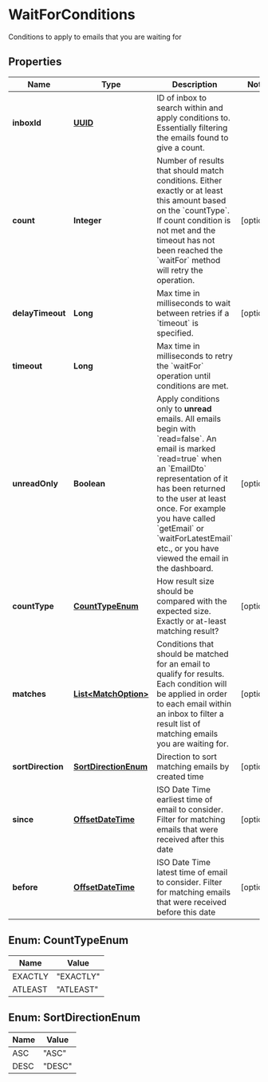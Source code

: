 

# WaitForConditions

Conditions to apply to emails that you are waiting for
## Properties

Name | Type | Description | Notes
------------ | ------------- | ------------- | -------------
**inboxId** | [**UUID**](UUID) | ID of inbox to search within and apply conditions to. Essentially filtering the emails found to give a count. | 
**count** | **Integer** | Number of results that should match conditions. Either exactly or at least this amount based on the &#x60;countType&#x60;. If count condition is not met and the timeout has not been reached the &#x60;waitFor&#x60; method will retry the operation. |  [optional]
**delayTimeout** | **Long** | Max time in milliseconds to wait between retries if a &#x60;timeout&#x60; is specified. |  [optional]
**timeout** | **Long** | Max time in milliseconds to retry the &#x60;waitFor&#x60; operation until conditions are met. | 
**unreadOnly** | **Boolean** | Apply conditions only to **unread** emails. All emails begin with &#x60;read&#x3D;false&#x60;. An email is marked &#x60;read&#x3D;true&#x60; when an &#x60;EmailDto&#x60; representation of it has been returned to the user at least once. For example you have called &#x60;getEmail&#x60; or &#x60;waitForLatestEmail&#x60; etc., or you have viewed the email in the dashboard. |  [optional]
**countType** | [**CountTypeEnum**](#CountTypeEnum) | How result size should be compared with the expected size. Exactly or at-least matching result? |  [optional]
**matches** | [**List&lt;MatchOption&gt;**](MatchOption) | Conditions that should be matched for an email to qualify for results. Each condition will be applied in order to each email within an inbox to filter a result list of matching emails you are waiting for. |  [optional]
**sortDirection** | [**SortDirectionEnum**](#SortDirectionEnum) | Direction to sort matching emails by created time |  [optional]
**since** | [**OffsetDateTime**](OffsetDateTime) | ISO Date Time earliest time of email to consider. Filter for matching emails that were received after this date |  [optional]
**before** | [**OffsetDateTime**](OffsetDateTime) | ISO Date Time latest time of email to consider. Filter for matching emails that were received before this date |  [optional]



## Enum: CountTypeEnum

Name | Value
---- | -----
EXACTLY | &quot;EXACTLY&quot;
ATLEAST | &quot;ATLEAST&quot;



## Enum: SortDirectionEnum

Name | Value
---- | -----
ASC | &quot;ASC&quot;
DESC | &quot;DESC&quot;



